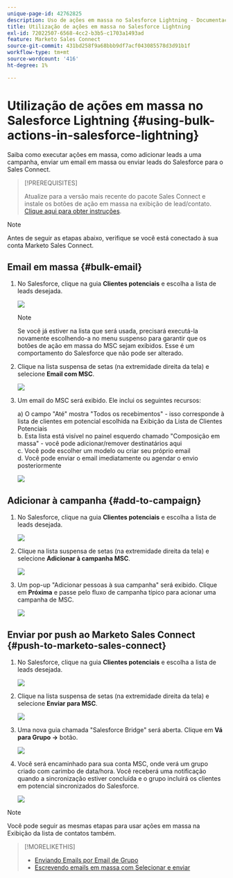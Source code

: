 ```yaml
---
unique-page-id: 42762825
description: Uso de ações em massa no Salesforce Lightning - Documentação do Marketo - Documentação do produto
title: Utilização de ações em massa no Salesforce Lightning
exl-id: 72022507-6568-4cc2-b3b5-c1703a1493ad
feature: Marketo Sales Connect
source-git-commit: 431bd258f9a68bbb9df7acf043085578d3d91b1f
workflow-type: tm+mt
source-wordcount: '416'
ht-degree: 1%

---
```


# Utilização de ações em massa no Salesforce Lightning {#using-bulk-actions-in-salesforce-lightning}

Saiba como executar ações em massa, como adicionar leads a uma campanha, enviar um email em massa ou enviar leads do Salesforce para o Sales Connect.

>[!PREREQUISITES]
>
>Atualize para a versão mais recente do pacote Sales Connect e instale os botões de ação em massa na exibição de lead/contato. [Clique aqui para obter instruções](https://s3.amazonaws.com/tout-user-store/salesforce/assets/SF+Guide+for+Lightning.pdf).

>[!NOTE]
>
>Antes de seguir as etapas abaixo, verifique se você está conectado à sua conta Marketo Sales Connect.

## Email em massa {#bulk-email}

1. No Salesforce, clique na guia **Clientes potenciais** e escolha a lista de leads desejada.

   ![](assets/one-6.png)

   >[!NOTE]
   >
   >Se você já estiver na lista que será usada, precisará executá-la novamente escolhendo-a no menu suspenso para garantir que os botões de ação em massa do MSC sejam exibidos. Esse é um comportamento do Salesforce que não pode ser alterado.

1. Clique na lista suspensa de setas (na extremidade direita da tela) e selecione **Email com MSC**.

   ![](assets/two-6.png)

1. Um email do MSC será exibido. Ele inclui os seguintes recursos:

   a) O campo &quot;Até&quot; mostra &quot;Todos os recebimentos&quot; - isso corresponde à lista de clientes em potencial escolhida na Exibição da Lista de Clientes Potenciais\
   b. Esta lista está visível no painel esquerdo chamado &quot;Composição em massa&quot; - você pode adicionar/remover destinatários aqui\
   c. Você pode escolher um modelo ou criar seu próprio email\
   d. Você pode enviar o email imediatamente ou agendar o envio posteriormente

   ![](assets/three-5.png)

## Adicionar à campanha  {#add-to-campaign}

1. No Salesforce, clique na guia **Clientes potenciais** e escolha a lista de leads desejada.

   ![](assets/four-4.png)

1. Clique na lista suspensa de setas (na extremidade direita da tela) e selecione **Adicionar à campanha MSC**.

   ![](assets/five-4.png)

1. Um pop-up &quot;Adicionar pessoas à sua campanha&quot; será exibido. Clique em **Próxima** e passe pelo fluxo de campanha típico para acionar uma campanha de MSC.

   ![](assets/six-1.png)

## Enviar por push ao Marketo Sales Connect {#push-to-marketo-sales-connect}

1. No Salesforce, clique na guia **Clientes potenciais** e escolha a lista de leads desejada.

   ![](assets/seven-2.png)

1. Clique na lista suspensa de setas (na extremidade direita da tela) e selecione **Enviar para MSC**.

   ![](assets/eight-2.png)

1. Uma nova guia chamada &quot;Salesforce Bridge&quot; será aberta. Clique em **Vá para Grupo →** botão.

   ![](assets/nine-2.png)

1. Você será encaminhado para sua conta MSC, onde verá um grupo criado com carimbo de data/hora. Você receberá uma notificação quando a sincronização estiver concluída e o grupo incluirá os clientes em potencial sincronizados do Salesforce.

   ![](assets/ten-1.png)

>[!NOTE]
>
>Você pode seguir as mesmas etapas para usar ações em massa na Exibição da lista de contatos também.

>[!MORELIKETHIS]
>
>* [Enviando Emails por Email de Grupo](/help/marketo/product-docs/marketo-sales-connect/email/using-the-compose-window/sending-emails-via-group-email.md)
>* [Escrevendo emails em massa com Selecionar e enviar](/help/marketo/product-docs/marketo-sales-connect/email/using-the-compose-window/composing-bulk-emails-with-select-and-send.md#sending-emails)
